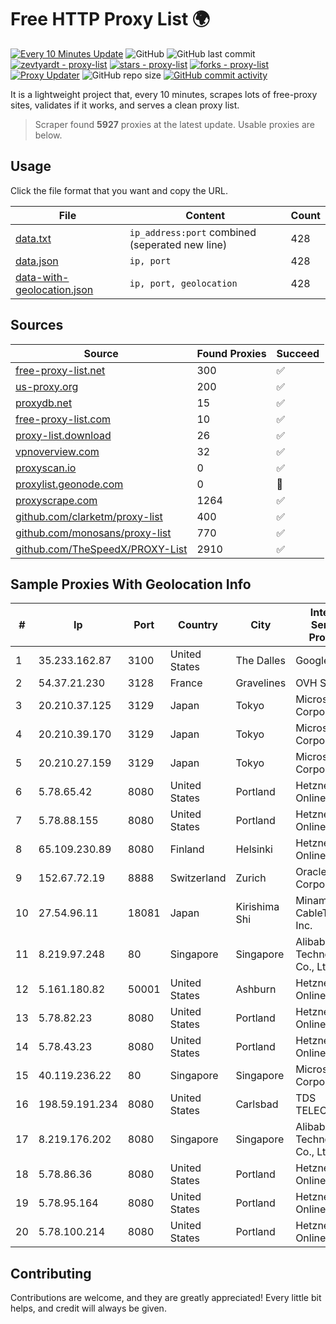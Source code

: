 
# Free HTTP Proxy List 🌍

[![Every 10 Minutes Update](https://github.com/mertguvencli/http-proxy-list/actions/workflows/main.yml/badge.svg?branch=main)](https://github.com/mertguvencli/http-proxy-list/actions/workflows/main.yml)
![GitHub](https://img.shields.io/github/license/mertguvencli/http-proxy-list)
![GitHub last commit](https://img.shields.io/github/last-commit/mertguvencli/http-proxy-list)
[![zevtyardt - proxy-list](https://img.shields.io/static/v1?label=zevtyardt&message=proxy-list&color=blue&logo=github)](https://github.com/zevtyardt/proxy-list "Go to GitHub repo")
[![stars - proxy-list](https://img.shields.io/github/stars/zevtyardt/proxy-list?style=social)](https://github.com/zevtyardt/proxy-list)
[![forks - proxy-list](https://img.shields.io/github/forks/zevtyardt/proxy-list?style=social)](https://github.com/zevtyardt/proxy-list)
[![Proxy Updater](https://github.com/zevtyardt/proxy-list/workflows/Proxy%20Updater/badge.svg)](https://github.com/zevtyardt/proxy-list/actions?query=workflow:"Proxy+Updater")
![GitHub repo size](https://img.shields.io/github/repo-size/zevtyardt/proxy-list)
[![GitHub commit activity](https://img.shields.io/github/commit-activity/m/zevtyardt/proxy-list?logo=commits)](https://github.com/zevtyardt/proxy-list/commits/main)

It is a lightweight project that, every 10 minutes, scrapes lots of free-proxy sites, validates if it works, and serves a clean proxy list.

> Scraper found **5927** proxies at the latest update. Usable proxies are below.

## Usage

Click the file format that you want and copy the URL.

|File|Content|Count|
|----|-------|-----|
|[data.txt](https://raw.githubusercontent.com/mertguvencli/http-proxy-list/main/proxy-list/data.txt)|`ip_address:port` combined (seperated new line)|428|
|[data.json](https://raw.githubusercontent.com/mertguvencli/http-proxy-list/main/proxy-list/data.json)|`ip, port`|428|
|[data-with-geolocation.json](https://raw.githubusercontent.com/mertguvencli/http-proxy-list/main/proxy-list/data-with-geolocation.json)|`ip, port, geolocation`|428|

## Sources

|Source|Found Proxies|Succeed|
|------|-------------|-------|
|[free-proxy-list.net](https://free-proxy-list.net)|300|✅|
|[us-proxy.org](https://www.us-proxy.org)|200|✅|
|[proxydb.net](http://proxydb.net)|15|✅|
|[free-proxy-list.com](https://free-proxy-list.com/?page=&port=&type%5B%5D=http&type%5B%5D=https&up_time=0&search=Search)|10|✅|
|[proxy-list.download](https://www.proxy-list.download/HTTP)|26|✅|
|[vpnoverview.com](https://vpnoverview.com/privacy/anonymous-browsing/free-proxy-servers)|32|✅|
|[proxyscan.io](https://www.proxyscan.io)|0|✅|
|[proxylist.geonode.com](https://proxylist.geonode.com/api/proxy-list?limit=300&page=1&sort_by=lastChecked&sort_type=desc&protocols=http,https)|0|🚫|
|[proxyscrape.com](https://api.proxyscrape.com/v2/?request=displayproxies&protocol=http&timeout=10000&country=all&ssl=all&anonymity=all)|1264|✅|
|[github.com/clarketm/proxy-list](https://raw.githubusercontent.com/clarketm/proxy-list/master/proxy-list-raw.txt)|400|✅|
|[github.com/monosans/proxy-list](https://raw.githubusercontent.com/monosans/proxy-list/main/proxies/http.txt)|770|✅|
|[github.com/TheSpeedX/PROXY-List](https://raw.githubusercontent.com/TheSpeedX/PROXY-List/master/http.txt)|2910|✅|


## Sample Proxies With Geolocation Info

|#|Ip|Port|Country|City|Internet Service Provider|
|-|--|----|-------|----|-------------------------|
|1|35.233.162.87|3100|United States|The Dalles|Google LLC|
|2|54.37.21.230|3128|France|Gravelines|OVH SAS|
|3|20.210.37.125|3129|Japan|Tokyo|Microsoft Corporation|
|4|20.210.39.170|3129|Japan|Tokyo|Microsoft Corporation|
|5|20.210.27.159|3129|Japan|Tokyo|Microsoft Corporation|
|6|5.78.65.42|8080|United States|Portland|Hetzner Online GmbH|
|7|5.78.88.155|8080|United States|Portland|Hetzner Online GmbH|
|8|65.109.230.89|8080|Finland|Helsinki|Hetzner Online GmbH|
|9|152.67.72.19|8888|Switzerland|Zurich|Oracle Corporation|
|10|27.54.96.11|18081|Japan|Kirishima Shi|Minamikyusyu CableTV Net Inc.|
|11|8.219.97.248|80|Singapore|Singapore|Alibaba (US) Technology Co., Ltd.|
|12|5.161.180.82|50001|United States|Ashburn|Hetzner Online GmbH|
|13|5.78.82.23|8080|United States|Portland|Hetzner Online GmbH|
|14|5.78.43.23|8080|United States|Portland|Hetzner Online GmbH|
|15|40.119.236.22|80|Singapore|Singapore|Microsoft Corporation|
|16|198.59.191.234|8080|United States|Carlsbad|TDS TELECOM|
|17|8.219.176.202|8080|Singapore|Singapore|Alibaba (US) Technology Co., Ltd.|
|18|5.78.86.36|8080|United States|Portland|Hetzner Online GmbH|
|19|5.78.95.164|8080|United States|Portland|Hetzner Online GmbH|
|20|5.78.100.214|8080|United States|Portland|Hetzner Online GmbH|



## Contributing

Contributions are welcome, and they are greatly appreciated! Every
little bit helps, and credit will always be given.

